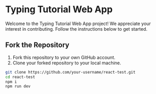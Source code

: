 # Typing Tutorial Web App

Welcome to the Typing Tutorial Web App project! We appreciate your interest in contributing. Follow the instructions below to get started.

## Fork the Repository

1. Fork this repository to your own GitHub account.
2. Clone your forked repository to your local machine.

```bash
git clone https://github.com/your-username/react-test.git
cd react-test
npm i
npm run dev
